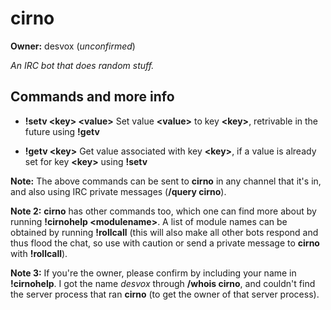 cirno
=====

**Owner:** desvox (*unconfirmed*)

*An IRC bot that does random stuff.*

## Commands and more info

* **!setv &lt;key&gt; &lt;value&gt;** Set value **&lt;value&gt;** to key **&lt;key&gt;**, retrivable in the future using **!getv**

* **!getv &lt;key&gt;** Get value associated with key **&lt;key&gt;**, if a value is already set for key **&lt;key&gt;** using **!setv**

**Note:** The above commands can be sent to **cirno** in any channel that it's in, and also using IRC private messages (**/query cirno**).

**Note 2:** **cirno** has other commands too, which one can find more about by running **!cirnohelp &lt;modulename&gt;**. A list of module names can be obtained by running **!rollcall** (this will also make all other bots respond and thus flood the chat, so use with caution or send a private message to **cirno** with **!rollcall**).

**Note 3:** If you're the owner, please confirm by including your name in **!cirnohelp**. I got the name *desvox* through **/whois cirno**, and couldn't find the server process that ran **cirno** (to get the owner of that server process).
